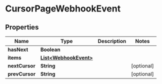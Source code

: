 

# CursorPageWebhookEvent


## Properties

Name | Type | Description | Notes
------------ | ------------- | ------------- | -------------
**hasNext** | **Boolean** |  | 
**items** | [**List&lt;WebhookEvent&gt;**](WebhookEvent.md) |  | 
**nextCursor** | **String** |  |  [optional]
**prevCursor** | **String** |  |  [optional]




